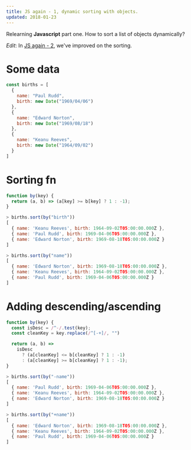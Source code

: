 ```yaml
---
title: JS again - 1, dynamic sorting with objects.
updated: 2018-01-23
---
```


Relearning **Javascript** part one. 
How to sort a list of objects dynamically?

*Edit*: In [JS again - 2](/notes/js-again-2-improve-dynamic-sorting-with-objects), we've improved on the sorting.

# Some data
```javascript
const births = [
  {
    name: "Paul Rudd",
    birth: new Date("1969/04/06")
  },
  {
    name: "Edward Norton",
    birth: new Date("1969/08/18")
  },
  {
    name: "Keanu Reeves",
    birth: new Date("1964/09/02")
  }
]
```

# Sorting fn
```javascript
function by(key) {
  return (a, b) => (a[key] >= b[key] ? 1 : -1);
}
```

```javascript
> births.sort(by("birth"))
[ 
  { name: 'Keanu Reeves', birth: 1964-09-02T05:00:00.000Z },
  { name: 'Paul Rudd', birth: 1969-04-06T05:00:00.000Z },
  { name: 'Edward Norton', birth: 1969-08-18T05:00:00.000Z } 
]
```

```javascript
> births.sort(by("name"))
[ 
  { name: 'Edward Norton', birth: 1969-08-18T05:00:00.000Z },
  { name: 'Keanu Reeves', birth: 1964-09-02T05:00:00.000Z },
  { name: 'Paul Rudd', birth: 1969-04-06T05:00:00.000Z }
]
```

# Adding descending/ascending
```javascript
function by(key) {
  const isDesc = /^-/.test(key);
  const cleanKey = key.replace(/^[-+]/, "")

  return (a, b) =>
    isDesc
      ? (a[cleanKey] <= b[cleanKey] ? 1 : -1)
      : (a[cleanKey] >= b[cleanKey] ? 1 : -1);
}
```

```javascript
> births.sort(by("-name"))
[ 
  { name: 'Paul Rudd', birth: 1969-04-06T05:00:00.000Z },
  { name: 'Keanu Reeves', birth: 1964-09-02T05:00:00.000Z },
  { name: 'Edward Norton', birth: 1969-08-18T05:00:00.000Z }
]
```

```javascript
> births.sort(by("+name"))
[ 
  { name: 'Edward Norton', birth: 1969-08-18T05:00:00.000Z },
  { name: 'Keanu Reeves', birth: 1964-09-02T05:00:00.000Z },
  { name: 'Paul Rudd', birth: 1969-04-06T05:00:00.000Z }
]
```

